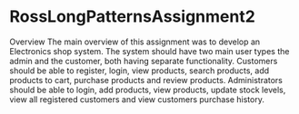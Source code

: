 # RossLongPatternsAssignment2
Overview
The main overview of this assignment was to develop an Electronics shop system. The system should have two main user types the admin and the customer, both having separate functionality. 
Customers should be able to register, login, view products, search products, add products to cart, purchase products and review products. 
Administrators should be able to login, add products, view products, update stock levels, view all registered customers and view customers purchase history. 
